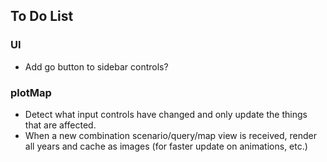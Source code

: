 ## To Do List

### UI
* Add go button to sidebar controls?

### plotMap
* Detect what input controls have changed and only update the things that are affected.
* When a new combination scenario/query/map view is received, render all years and cache as images (for faster update on animations, etc.)
